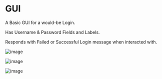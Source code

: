 # GUI


A Basic GUI for a would-be Login.

Has Username & Password Fields and Labels.

Responds with Failed or Successful Login message when interacted with.


![image](https://user-images.githubusercontent.com/103116958/199277617-586b8ecc-4837-4389-9a0e-3b4d7b0e5c28.png)


![image](https://user-images.githubusercontent.com/103116958/199277688-2cdcc3ef-9abe-4ef3-97d6-4404f02c0019.png)


![image](https://user-images.githubusercontent.com/103116958/199277821-dcbcb1a7-ad89-4cc2-b1fa-47254511c650.png)

